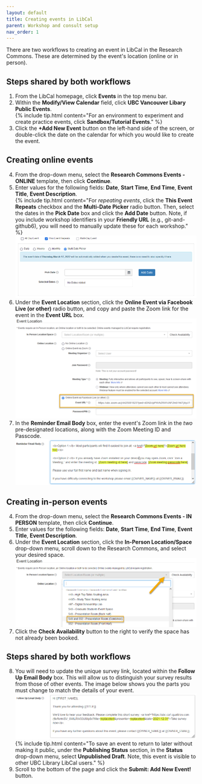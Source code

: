 ```yaml
---
layout: default
title: Creating events in LibCal
parent: Workshop and consult setup
nav_order: 1
---
```

There are two workflows to creating an event in LibCal in the Research Commons. These are determined by the event's location (online or in person).  

## Steps shared by both workflows
1. From the LibCal homepage, click **Events** in the top menu bar.
2. Within the **Modify/View Calendar** field, click **UBC Vancouver Libary Public Events**.  
{% include tip.html content="For an environment to experiment and create practice events, click **Sandbox/Tutorial Events**." %}
3. Click the **+Add New Event** button on the left-hand side of the screen, or double-click the date on the calendar for which you would like to create the event.  

## Creating online events
4. From the drop-down menu, select the **Research Commons Events - ONLINE** template, then click **Continue**.
5. Enter values for the following fields: **Date**, **Start Time**, **End Time**, **Event Title**, **Event Description**.  
{% include tip.html content="For *repeating events*, click the **This Event Repeats** checkbox and the **Multi-Date Picker** radio button. Then, select the dates in the **Pick Date** box and click the **Add Date** button. Note, if you include workshop identifiers in your **Friendly URL** (e.g., git-and-github6), you will need to manually update these for each workshop." %}
![](../../assets/images/repeating_event.png)
6. Under the **Event Location** section, click the **Online Event via Facebook Live (or other)** radio button, and copy and paste the Zoom link for the event in the **Event URL** box.  
![](../../assets/images/online_event_url.png)
7. In the **Reminder Email Body** box, enter the event's Zoom link in the *two* pre-designated locations, along with the Zoom Meeting ID and Passcode.  
![](../../assets/images/zoom_info_reminder_email.png)

## Creating in-person events
4. From the drop-down menu, select the **Research Commons Events - IN PERSON** template, then click **Continue**.
5. Enter values for the following fields: **Date**, **Start Time**, **End Time**, **Event Title**, **Event Description**.
6. Under the **Event Location** section, click the **In-Person Location/Space** drop-down menu, scroll down to the Research Commons, and select your desired space.   
![](../../assets/images/in-person_event_location.png)  
7. Click the **Check Availability** button to the right to verify the space has not already been booked.

## Steps shared by both workflows
8. You will need to update the unique survey link, located within the **Follow Up Email Body** box. This will allow us to distinguish your survey results from those of other events. The image below shows you the parts you must change to match the details of your event.  
![](../../assets/images/unique_survey_link.png)  
{% include tip.html content="To save an event to return to later without making it public, under the **Publishing Status** section, in the **Status** drop-down menu, select **Unpublished Draft**. Note, this event is visible to other UBC Library LibCal users." %}
9. Scroll to the bottom of the page and click the **Submit: Add New Event!** button.

